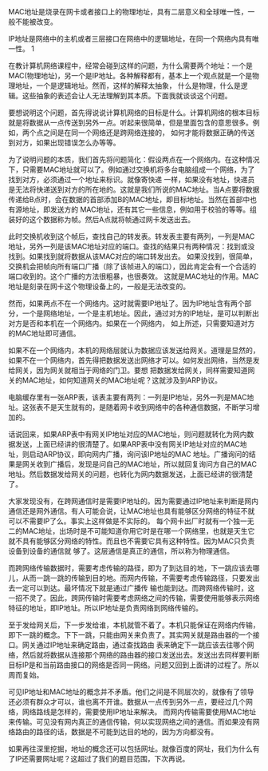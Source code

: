 MAC地址是烧录在网卡或者接口上的物理地址，具有二层意义和全球唯一性，一般不能被改变。

IP地址是网络中的主机或者三层接口在网络中的逻辑地址，在同一个网络内具有唯一性。 1

在教计算机网络课程中，经常会碰到这样的问题，为什么需要两个地址：一个是MAC(物理地址)，另一个是IP地址。各种解释都有，基本上一个观点就是一个是物理地址，一个是逻辑地址。然而，这样的解释太抽象，
什么是物理，什么是逻辑。这些抽象的表述会让人无法理解到其本质。下面我就谈谈这个问题。

要想说明这个问题，首先得说说计算机网络的目标是什么。计算机网络的根本目标就是将数据从一点传送到另外一点。听起来很简单，但是里面包含的意思很多。例如，两个点之间是在同一个网络还是跨网络连接的，
如何才能将数据正确的传送到对方，如果出现错误怎么办等等。

为了说明问题的本质，我们首先将问题简化：假设两点在一个网络内。在这种情况下，只需要MAC地址就可以了。例如通过交换机将多台电脑组成一个网络，为了找到对方，必须通过一个地址来标识。就像寄快递
一样，如果没有地址，快递员是无法将快递送到对方的所在地的。这就是我们所说的MAC地址。当A点要将数据传递给B点时，会在数据的首部添加B的MAC地址，即目标地址。当然在首部中也有源地址，即发送方的
MAC地址，还有其它一些信息，例如用于校验的等等。组装好的这个数据称为帧。然后A点就将帧通过网卡发送出去。
   
此时交换机收到这个帧后，查找自己的转发表。转发表主要有两列，一列是MAC地址，另外一列是该MAC地址对应的端口。查找的结果只有两种情况：找到或没找到。如果找到就将数据从该MAC对应的端口转发出去。
如果没找到，很简单，交换机会把帧向所有端口广播（除了该帧进入的端口），因此肯定会有一个合适的端口收到的。这个广播的方法很粗暴，也很奏效。
这就是MAC地址的作用。MAC地址是刻录在网卡这个物理设备上的，一般是无法改变的。

然而，如果两点不在一个网络内。这时就需要IP地址了。因为IP地址含有两个部分，一个是网络地址，一个是主机地址。因此，通过对方的IP地址，是可以判断出对方是否和本机在一个网络内。如果在一个网络内，
如上所述，只需要知道对方的MAC地址即可通信。
    
如果不在一个网络内，本机的网络层就认为数据应该发送给网关。道理是显然的，如果不在一个网络内，首先得把数据发送出网络才可以。如何发出网络，当然是发给网关，因为网关就相当于网络的门卫。要想
把数据发给网关，同样需要知道网关的MAC地址，如何知道网关的MAC地址呢？这就涉及到ARP协议。

电脑缓存里有一张ARP表，该表主要有两列：一列是IP地址，另外一列是MAC地址。这张表不是天生就有的，是随着网卡收到网络中的各种通信数据，不断学习增加的。

话说回来，如果ARP表中有网关IP地址对应的MAC地址，则问题就转化为网内数据发送，上面已经讲的很清楚了。如果ARP表中没有网关IP地址对应的MAC地址，则启动ARP协议，即向网内广播，询问该IP地址的MAC
地址。广播询问的结果是网关收到广播后，发现是问自己的MAC地址，所以就回复询问方自己的MAC地址。然后数据发给网关的问题，也转化为网内数据发送，上面已经讲的很清楚了。

大家发现没有，在跨网通信时是需要IP地址的。因为需要通过IP地址来判断是网内通信还是网外通信。有人可能会说，让MAC地址也具有能够区分网络的特征不就可以不需要IP了么。事实上这样做是不实际的。
每个网卡出厂时就有一个独一无二的MAC地址，出场时是不可能知道你用它时是在哪一个网络里，也就是天生它就不具有能够区分网络的特性。而且也不需要它具有这种特性。因为MAC只负责设备到设备的通信就
够了。这层通信是真正的通信，所以称为物理通信。

而跨网络传输数据时，需要考虑传输的路径，即为了到达目的地，下一跳应该去哪儿，从而一跳一跳的传输到目的地。而网内传输，不需要考虑传输路径，只要发出去一定可以到达。最坏情况下就是通过广播传
输也能到达。而跨网络传输时，这一招不灵了。因此，跨网传输时需要考虑网络之间的传输，需要使用能够表示网络特征的地址，即IP地址。所以IP地址是负责网络到网络传输的。

至于发给网关后，下一步发给谁，本机就管不着了。本机只能保证在网络内传输，即下一跳的概念。下下一跳，只能由网关来负责了。其实网关就是路由器的一个接口。网关通过IP地址来确定路由，通过查找路由
表来确定下一跳应该去往哪个网络，然后就将数据从连接那个网络的路由器的接口发送出去。发送出去同样要判断目标IP是和当前路由接口的网络是否同一网络。问题又回到上面讲的过程了。所以周而复始。

可见IP地址和MAC地址的概念并不矛盾。他们之间是不同层次的，就像有了领导还必须有群众才可以，谁也离不开谁。数据从一点传到另外一点，要经过几个网络，网络路线是怎样的，需要使用IP地址来解决。
而网内传输需要使用MAC地址来传输。可见没有网内真正的通信传输，何以实现网络之间的通信。而如果没有网络路由的路径的话，数据是不可能到达目的地的，因为方向都没有。

如果再往深里挖掘，地址的概念还可以包括网址。就像百度的网址，我们为什么有了IP还需要网址呢？这超过了我们的题目范围，下次再说。

